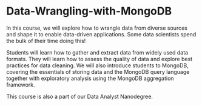 # Data-Wrangling-with-MongoDB
In this course, we will explore how to wrangle data from diverse sources and shape it to 
enable data-driven applications. Some data scientists spend the bulk of their time doing this!

Students will learn how to gather and extract data from widely used data formats. 
They will learn how to assess the quality of data and explore best practices for data cleaning.
We will also introduce students to MongoDB, covering the essentials of storing data and the MongoDB query language 
together with exploratory analysis using the MongoDB aggregation framework.

This course is also a part of our Data Analyst Nanodegree.


